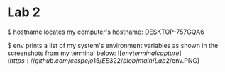 # Lab 2 #
$ hostname locates my computer's hostname: DESKTOP-757GQA6

$ env prints a list of my system's environment variables as shown in the screenshots from my terminal below:
![$env terminal capture](https://github.com/cespejo15/EE322/blob/main/Lab2/$env.PNG)
